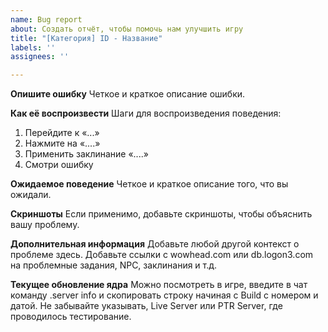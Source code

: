 ```yaml
---
name: Bug report
about: Создать отчёт, чтобы помочь нам улучшить игру
title: "[Категория] ID - Название"
labels: ''
assignees: ''

---
```


**Опишите ошибку**
Четкое и краткое описание ошибки.

**Как её воспроизвести**
Шаги для воспроизведения поведения:
1. Перейдите к «...»
2. Нажмите на «....»
3. Применить заклинание «....»
4. Смотри ошибку

**Ожидаемое поведение**
Четкое и краткое описание того, что вы ожидали.

**Скриншоты**
Если применимо, добавьте скриншоты, чтобы объяснить вашу проблему.

**Дополнительная информация**
Добавьте любой другой контекст о проблеме здесь. Добавьте ссылки с wowhead.com или db.logon3.com на проблемные задания, NPC, заклинания и т.д.

**Текущее обновление ядра**
Можно посмотреть в игре, введите в чат команду .server info и скопировать строку начиная с Build с номером и датой. Не забывайте указывать, Live Server или PTR Server, где проводилось тестирование.
